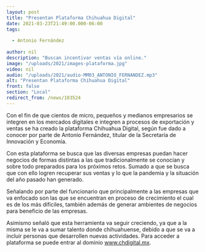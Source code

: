 ```yaml
---
layout: post
title: "Presentan Plataforma Chihuahua Digital"
date: 2021-03-23T21:49:00.000-06:00
tags:
  
  - Antonio Fernández
  
author: nil
description: "Buscan incentivar ventas vía online."
image: "/uploads/2021/images-plataforma.jpg"
video: nil
audio: "/uploads/2021/audio-MM03_ANTONIO_FERNANDEZ.mp3"
alt: "Presentan Plataforma Chihuahua Digital"
front: false
section: "Local"
redirect_from: /news/183524
---
```


Con el fin de que cientos de micro, pequeños y medianos empresarios se integren en los mercados digitales e integren a procesos de exportación y ventas se ha creado la plataforma Chihuahua Digital, según fue dado a conocer por parte de Antonio Fernández, titular de la Secretaría de Innovación y Economía. 

Con esta plataforma se busca que las diversas empresas puedan hacer negocios de formas distintas a las que tradicionalmente se conocían y sobre todo preparados para los próximos retos. Sumado a que se busca que con ello logren recuperar sus ventas y lo que la pandemia y la situación del año pasado han generado.

Señalando por parte del funcionario que principalmente a las empresas que va enfocado son las que se encuentran en proceso de crecimiento el cual es de los más difíciles, también además de generar ambientes de negocios para beneficio de las empresas.

Asimismo señaló que esta herramienta va seguir creciendo, ya que a la misma se le va a sumar talento donde chihuahuense, debido a que se va a incluir personas que desarrollen nuevas actividades. Para acceder a plataforma se puede entrar al dominio www.chdigital.mx.
